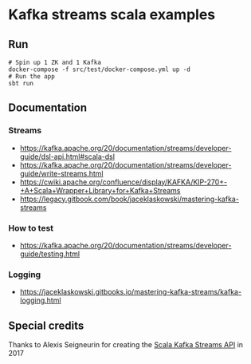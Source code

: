 # Kafka streams scala examples
## Run
```
# Spin up 1 ZK and 1 Kafka
docker-compose -f src/test/docker-compose.yml up -d
# Run the app
sbt run
```

## Documentation

### Streams
* https://kafka.apache.org/20/documentation/streams/developer-guide/dsl-api.html#scala-dsl
* https://kafka.apache.org/20/documentation/streams/developer-guide/write-streams.html
* https://cwiki.apache.org/confluence/display/KAFKA/KIP-270+-+A+Scala+Wrapper+Library+for+Kafka+Streams
* https://legacy.gitbook.com/book/jaceklaskowski/mastering-kafka-streams
### How to test
* https://kafka.apache.org/20/documentation/streams/developer-guide/testing.html

### Logging
* https://jaceklaskowski.gitbooks.io/mastering-kafka-streams/kafka-logging.html

## Special credits
Thanks to Alexis Seigneurin for creating the [Scala Kafka Streams API](https://github.com/aseigneurin/kafka-streams-scala) in 2017



